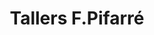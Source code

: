 ---
title: "Tallers F.Pifarré"
url: /les-borges-blanques/tallers-f-pifarre/
shop: reparación de automóviles
---